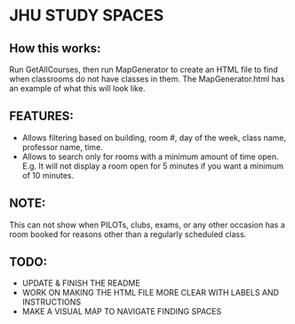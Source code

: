 # JHU STUDY SPACES
## How this works: 
Run GetAllCourses, then run MapGenerator to create an HTML file to find when classrooms do not have classes in them. The MapGenerator.html has an example of what this will look like. 

## FEATURES:
- Allows filtering based on building, room #, day of the week, class name, professor name, time.
- Allows to search only for rooms with a minimum amount of time open. E.g. It will not display a room open for 5 minutes if you want a minimum of 10 minutes.

## NOTE: 
This can not show when PILOTs, clubs, exams, or any other occasion has a room booked for reasons other than a regularly scheduled class.

## TODO: 
- UPDATE & FINISH THE README
- WORK ON MAKING THE HTML FILE MORE CLEAR WITH LABELS AND INSTRUCTIONS
- MAKE A VISUAL MAP TO NAVIGATE FINDING SPACES
